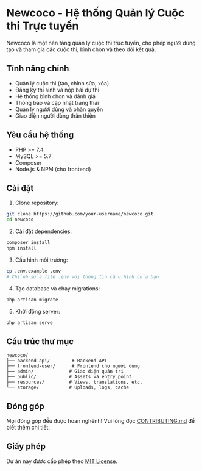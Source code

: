 # Newcoco - Hệ thống Quản lý Cuộc thi Trực tuyến

Newcoco là một nền tảng quản lý cuộc thi trực tuyến, cho phép người dùng tạo và tham gia các cuộc thi, bình chọn và theo dõi kết quả.

## Tính năng chính

- Quản lý cuộc thi (tạo, chỉnh sửa, xóa)
- Đăng ký thí sinh và nộp bài dự thi
- Hệ thống bình chọn và đánh giá
- Thông báo và cập nhật trạng thái
- Quản lý người dùng và phân quyền
- Giao diện người dùng thân thiện

## Yêu cầu hệ thống

- PHP >= 7.4
- MySQL >= 5.7
- Composer
- Node.js & NPM (cho frontend)

## Cài đặt

1. Clone repository:
```bash
git clone https://github.com/your-username/newcoco.git
cd newcoco
```

2. Cài đặt dependencies:
```bash
composer install
npm install
```

3. Cấu hình môi trường:
```bash
cp .env.example .env
# Chỉnh sửa file .env với thông tin cấu hình của bạn
```

4. Tạo database và chạy migrations:
```bash
php artisan migrate
```

5. Khởi động server:
```bash
php artisan serve
```

## Cấu trúc thư mục

```
newcoco/
├── backend-api/        # Backend API
├── frontend-user/      # Frontend cho người dùng
├── admin/             # Giao diện quản trị
├── public/            # Assets và entry point
├── resources/         # Views, translations, etc.
└── storage/           # Uploads, logs, cache
```

## Đóng góp

Mọi đóng góp đều được hoan nghênh! Vui lòng đọc [CONTRIBUTING.md](CONTRIBUTING.md) để biết thêm chi tiết.

## Giấy phép

Dự án này được cấp phép theo [MIT License](LICENSE).